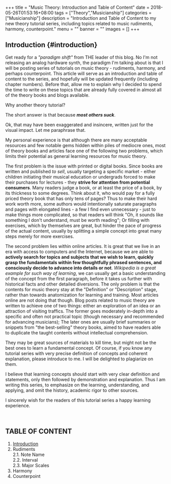 +++
title = "Music Theory: Introduction and Table of Content"
date = 2018-05-26T01:53:16+08:00
tags = ["Theory","Musicianship"]
categories = ["Musicianship"]
description = "Introduction and Table of Content to my new theory tutorial series, including topics related to music rudiments, harmony, counterpoint."
menu = ""
banner = ""
images = []
+++

## Introduction {#introduction}
Get ready for a *"paradigm shift"* from THE leader of this blog. No I'm not releasing an analog hardware synth, the paradigm I'm talking about is that I will be posting series of tutorials on music theory - rudiments, harmony, and perhaps counterpoint. This article will serve as an introduction and table of content to the series, and hopefully will be updated frequently (including chapter numbers). Before that, allow me to explain why I decided to spend the time to write on these topics that are already fully covered in almost all of the theory books and blogs available.

Why another theory tutorial?

The short answer is that because ***most others suck***.

Ok, that may have been exaggerated and insincere, written just for the visual impact. Let me paraphrase that.

My personal experience is that although there are many acceptable resources and few notable gems hidden within piles of mediocre ones, most of theory books and articles face one of the following two problems, which limits their potential as general learning resources for music theory.

The first problem is the issue with printed or digital books. Since books are written and published *to sell*, usually targeting a specific market - either children initiating their musical education or undergrads forced to make their purchases for lectures - they **strive for attention from potential consumers**. Many readers judge a book, or at least the price of a book, by its thickness to some degrees. Think about it, who would pay for a fully priced theory book that has only tens of pages? Thus to make their hard work worth more, some authors would intentionally saturate paragraphs and pages with elongated lines - a few I find even unnecessary - just to make things more complicated, so that readers will think "Oh, it sounds like something I don't understand, must be worth reading"; Or filling with exercises, which by themselves are great, but hinder the pace of progress of the actual content, usually by splitting a simple concept into great many steps merely for more exercises.

The second problem lies within online articles. It is great that we live in an era with access to computers and the Internet, because we are able to **actively search for topics and subjects that we wish to learn, quickly grasp the fundamentals within few thoughtfully phrased sentences, and consciously decide to advance into details or not**. *Wikipedia is a great example for such way of learning*, we can usually get a basic understanding of the concept from the first paragraph, before it takes us further with historical facts and other detailed diversions. The only problem is that the contents for music theory stay at the "Definition" or "Description" stage, rather than towards anatomization for learning and training. Most articles online are not doing that though. Blog posts related to music theory are written to achieve one of two things: either an exploration of an idea or an attraction of visiting traffics. The former goes moderately in-depth into a specific and often not practical topic (though necessary and recommended for advancing musicians); The later ones are usually brief summaries or snippets from "the best-selling" theory books, aimed to have readers able to duplicate the taught contents without intellectual comprehension.

They may be great sources of materials to kill time, but might not be the best ones to learn a fundamental concept. Of course, if you know any tutorial series with very precise definition of concepts and coherent explanation, please introduce to me. I will be delighted to plagiarize on them.

I believe that learning concepts should start with very clear definition and statements, only then followed by demonstration and explanation. Thus I am writing this series, to emphasize on the learning, understanding, and applying, and omit the history, academic rigor to other sources.

I sincerely wish for the readers of this tutorial series a happy learning experience.

<br>

## TABLE OF CONTENT

1. [Introduction](#introduction)  
2. Rudiments  
2.1. Note Name  
2.2. Interval  
2.3. Major Scales  
3. Harmony  
4. Counterpoint